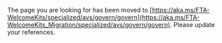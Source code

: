 The page you are looking for has been moved to [https://aka.ms/FTA-WelcomeKits/specialized/avs/govern/govern](https://aka.ms/FTA-WelcomeKits_Migration/specialized/avs/govern/govern). Please update your references.
